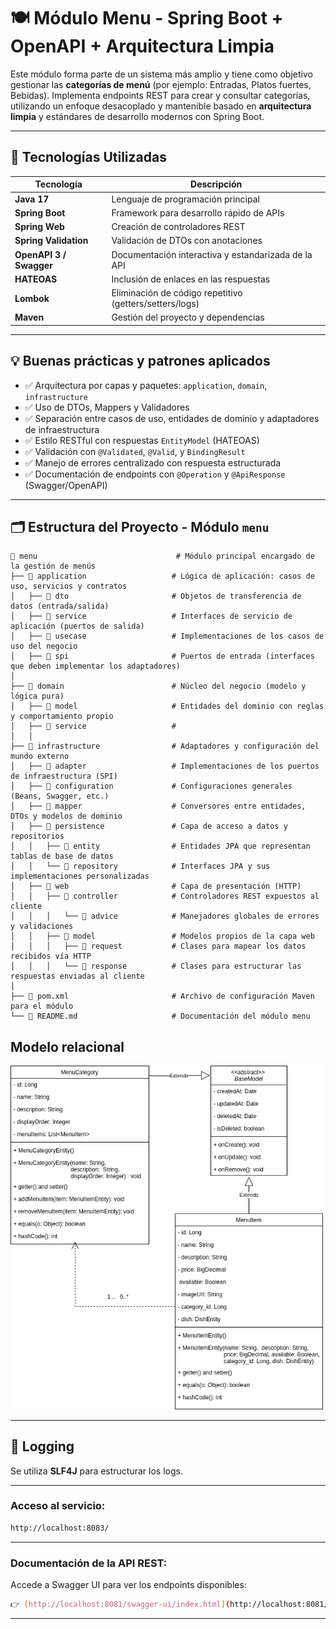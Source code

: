 # 🍽️ Módulo Menu - Spring Boot + OpenAPI + Arquitectura Limpia

Este módulo forma parte de un sistema más amplio y tiene como objetivo gestionar las **categorías de menú** (por ejemplo: Entradas, Platos fuertes, Bebidas). Implementa endpoints REST para crear y consultar categorías, utilizando un enfoque desacoplado y mantenible basado en **arquitectura limpia** y estándares de desarrollo modernos con Spring Boot.

---

## 🧰 Tecnologías Utilizadas

| Tecnología             | Descripción                                                 |
|------------------------|-------------------------------------------------------------|
| **Java 17**            | Lenguaje de programación principal                          |
| **Spring Boot**        | Framework para desarrollo rápido de APIs                    |
| **Spring Web**         | Creación de controladores REST                              |
| **Spring Validation**  | Validación de DTOs con anotaciones                          |
| **OpenAPI 3 / Swagger**| Documentación interactiva y estandarizada de la API         |
| **HATEOAS**            | Inclusión de enlaces en las respuestas                      |
| **Lombok**             | Eliminación de código repetitivo (getters/setters/logs)     |
| **Maven**              | Gestión del proyecto y dependencias                         |

---

## 💡 Buenas prácticas y patrones aplicados

- ✅ Arquitectura por capas y paquetes: `application`, `domain`, `infrastructure`
- ✅ Uso de DTOs, Mappers y Validadores
- ✅ Separación entre casos de uso, entidades de dominio y adaptadores de infraestructura
- ✅ Estilo RESTful con respuestas `EntityModel` (HATEOAS)
- ✅ Validación con `@Validated`, `@Valid`, y `BindingResult`
- ✅ Manejo de errores centralizado con respuesta estructurada
- ✅ Documentación de endpoints con `@Operation` y `@ApiResponse` (Swagger/OpenAPI)

---

## 🗂️ Estructura del Proyecto - Módulo `menu`

```
📁 menu                               # Módulo principal encargado de la gestión de menús
├── 📁 application                   # Lógica de aplicación: casos de uso, servicios y contratos
│   ├── 📁 dto                       # Objetos de transferencia de datos (entrada/salida)
│   ├── 📁 service                   # Interfaces de servicio de aplicación (puertos de salida)
│   ├── 📁 usecase                   # Implementaciones de los casos de uso del negocio
│   ├── 📁 spi                       # Puertos de entrada (interfaces que deben implementar los adaptadores)
│
├── 📁 domain                        # Núcleo del negocio (modelo y lógica pura)
│   ├── 📁 model                     # Entidades del dominio con reglas y comportamiento propio
│   ├── 📁 service                   #  
│   │
├── 📁 infrastructure                # Adaptadores y configuración del mundo externo
│   ├── 📁 adapter                   # Implementaciones de los puertos de infraestructura (SPI)
│   ├── 📁 configuration             # Configuraciones generales (Beans, Swagger, etc.)
│   ├── 📁 mapper                    # Conversores entre entidades, DTOs y modelos de dominio
│   ├── 📁 persistence               # Capa de acceso a datos y repositorios
│   │   ├── 📁 entity                # Entidades JPA que representan tablas de base de datos
│   │   └── 📁 repository            # Interfaces JPA y sus implementaciones personalizadas
│   ├── 📁 web                       # Capa de presentación (HTTP)
│   │   ├── 📁 controller            # Controladores REST expuestos al cliente
│   │   │   └── 📁 advice            # Manejadores globales de errores y validaciones
│   │   ├── 📁 model                 # Modelos propios de la capa web
│   │   │   ├── 📁 request           # Clases para mapear los datos recibidos vía HTTP
│   │   │   └── 📁 response          # Clases para estructurar las respuestas enviadas al cliente
│
├── 📄 pom.xml                       # Archivo de configuración Maven para el módulo
└── 📄 README.md                     # Documentación del módulo menu
```

## Modelo relacional

<img src="Menu_RelationModelDB.png" alt="Modelo Relacional SERVICIO MENÚ" width="500"/>

---

## **📝 Logging**
Se utiliza **SLF4J** para estructurar los logs.

---

### **Acceso al servicio:**  
   
   ```bash
   http://localhost:8083/
   ```
  
---

### **Documentación de la API REST:**  
   Accede a Swagger UI para ver los endpoints disponibles:  
   
   ```bash
   👉 [http://localhost:8081/swagger-ui/index.html](http://localhost:8081/swagger-ui/index.html)
   ```
  

---